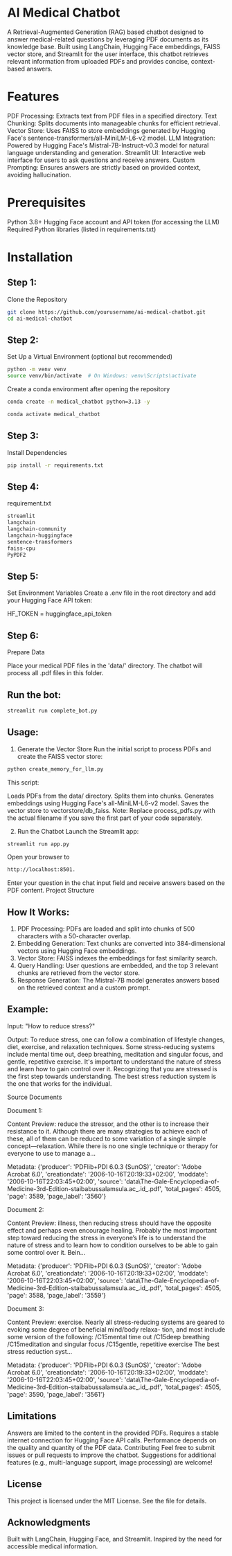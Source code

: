 # AI Medical Chatbot
A Retrieval-Augmented Generation (RAG) based chatbot designed to answer medical-related questions by leveraging PDF documents as its knowledge base. Built using LangChain, Hugging Face embeddings, FAISS vector store, and Streamlit for the user interface, this chatbot retrieves relevant information from uploaded PDFs and provides concise, context-based answers.

# Features
PDF Processing: Extracts text from PDF files in a specified directory.
Text Chunking: Splits documents into manageable chunks for efficient retrieval.
Vector Store: Uses FAISS to store embeddings generated by Hugging Face's sentence-transformers/all-MiniLM-L6-v2 model.
LLM Integration: Powered by Hugging Face's Mistral-7B-Instruct-v0.3 model for natural language understanding and generation.
Streamlit UI: Interactive web interface for users to ask questions and receive answers.
Custom Prompting: Ensures answers are strictly based on provided context, avoiding hallucination.
# Prerequisites
Python 3.8+
Hugging Face account and API token (for accessing the LLM)
Required Python libraries (listed in requirements.txt)


# Installation

## Step 1:
Clone the Repository

```bash
git clone https://github.com/yourusername/ai-medical-chatbot.git
cd ai-medical-chatbot
```



## Step 2:
Set Up a Virtual Environment (optional but recommended)

```bash
python -m venv venv
source venv/bin/activate  # On Windows: venv\Scripts\activate
```

Create a conda environment after opening the repository
```bash
conda create -n medical_chatbot python=3.13 -y
```

```bash
conda activate medical_chatbot
```

## Step 3:
Install Dependencies

```bash
pip install -r requirements.txt
```

## Step 4:
requirement.txt

```bash
streamlit
langchain
langchain-community
langchain-huggingface
sentence-transformers
faiss-cpu
PyPDF2
```

## Step 5:
Set Environment Variables
Create a .env file in the root directory and add your Hugging Face API token:

HF_TOKEN = huggingface_api_token

## Step 6:
Prepare Data

Place your medical PDF files in the 'data/' directory.
The chatbot will process all .pdf files in this folder.

## Run the bot:
```bash
streamlit run complete_bot.py
```

## Usage:
1. Generate the Vector Store
Run the initial script to process PDFs and create the FAISS vector store:

```bash
python create_memory_for_llm.py
```

This script:

Loads PDFs from the data/ directory.
Splits them into chunks.
Generates embeddings using Hugging Face's all-MiniLM-L6-v2 model.
Saves the vector store to vectorstore/db_faiss.
Note: Replace process_pdfs.py with the actual filename if you save the first part of your code separately.

2. Run the Chatbot
Launch the Streamlit app:

```bash
streamlit run app.py
```

Open your browser to 
```bash
http://localhost:8501.
```

Enter your question in the chat input field and receive answers based on the PDF content.
Project Structure

## How It Works:

1. PDF Processing: PDFs are loaded and split into chunks of 500 characters with a 50-character overlap.
2. Embedding Generation: Text chunks are converted into 384-dimensional vectors using Hugging Face embeddings.
3. Vector Store: FAISS indexes the embeddings for fast similarity search.
4. Query Handling: User questions are embedded, and the top 3 relevant chunks are retrieved from the vector store.
5. Response Generation: The Mistral-7B model generates answers based on the retrieved context and a custom prompt.


## Example:
Input: "How to reduce stress?"

Output: To reduce stress, one can follow a combination of lifestyle changes, diet, exercise, and relaxation techniques. Some stress-reducing systems include mental time out, deep breathing, meditation and singular focus, and gentle, repetitive exercise. It's important to understand the nature of stress and learn how to gain control over it. Recognizing that you are stressed is the first step towards understanding. The best stress reduction system is the one that works for the individual.

Source Documents

Document 1:

Content Preview: reduce the stressor, and the other is to increase their resistance to it. Although there are many strategies to achieve each of these, all of them can be reduced to some variation of a single simple concept—relaxation. While there is no one single technique or therapy for everyone to use to manage a...

Metadata: {'producer': 'PDFlib+PDI 6.0.3 (SunOS)', 'creator': 'Adobe Acrobat 6.0', 'creationdate': '2006-10-16T20:19:33+02:00', 'moddate': '2006-10-16T22:03:45+02:00', 'source': 'data\The-Gale-Encyclopedia-of-Medicine-3rd-Edition-staibabussalamsula.ac_.id_.pdf', 'total_pages': 4505, 'page': 3589, 'page_label': '3560'}

Document 2:

Content Preview: illness, then reducing stress should have the opposite effect and perhaps even encourage healing. Probably the most important step toward reducing the stress in everyone’s life is to understand the nature of stress and to learn how to condition ourselves to be able to gain some control over it. Bein...

Metadata: {'producer': 'PDFlib+PDI 6.0.3 (SunOS)', 'creator': 'Adobe Acrobat 6.0', 'creationdate': '2006-10-16T20:19:33+02:00', 'moddate': '2006-10-16T22:03:45+02:00', 'source': 'data\The-Gale-Encyclopedia-of-Medicine-3rd-Edition-staibabussalamsula.ac_.id_.pdf', 'total_pages': 4505, 'page': 3588, 'page_label': '3559'}

Document 3:

Content Preview: exercise. Nearly all stress-reducing systems are geared to evoking some degree of beneficial mind/body relaxa- tion, and most include some version of the following: /C15mental time out /C15deep breathing /C15meditation and singular focus /C15gentle, repetitive exercise The best stress reduction syst...

Metadata: {'producer': 'PDFlib+PDI 6.0.3 (SunOS)', 'creator': 'Adobe Acrobat 6.0', 'creationdate': '2006-10-16T20:19:33+02:00', 'moddate': '2006-10-16T22:03:45+02:00', 'source': 'data\The-Gale-Encyclopedia-of-Medicine-3rd-Edition-staibabussalamsula.ac_.id_.pdf', 'total_pages': 4505, 'page': 3590, 'page_label': '3561'}

## Limitations
Answers are limited to the content in the provided PDFs.
Requires a stable internet connection for Hugging Face API calls.
Performance depends on the quality and quantity of the PDF data.
Contributing
Feel free to submit issues or pull requests to improve the chatbot. Suggestions for additional features (e.g., multi-language support, image processing) are welcome!

## License
This project is licensed under the MIT License. See the  file for details.

## Acknowledgments
Built with LangChain, Hugging Face, and Streamlit.
Inspired by the need for accessible medical information.